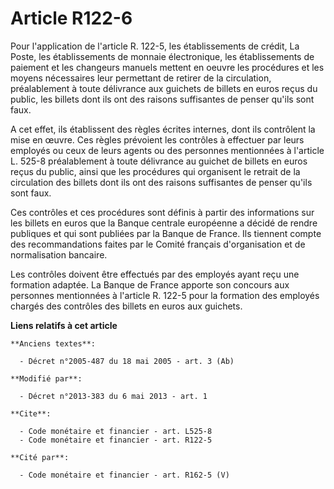 # Article R122-6

Pour l'application de l'article R. 122-5, les établissements de crédit, La Poste, les établissements de monnaie électronique,
les établissements de paiement et les changeurs manuels mettent en oeuvre les procédures et les moyens nécessaires leur
permettant de retirer de la circulation, préalablement à toute délivrance aux guichets de billets en euros reçus du public,
les billets dont ils ont des raisons suffisantes de penser qu'ils sont faux. 

A cet effet, ils établissent des règles écrites internes, dont ils contrôlent la mise en œuvre. Ces règles prévoient les
contrôles à effectuer par leurs employés ou ceux de leurs agents ou des personnes mentionnées à l'article L. 525-8
préalablement à toute délivrance au guichet de billets en euros reçus du public, ainsi que les procédures qui organisent le
retrait de la circulation des billets dont ils ont des raisons suffisantes de penser qu'ils sont faux. 

Ces contrôles et ces procédures sont définis à partir des informations sur les billets en euros que la Banque centrale
européenne a décidé de rendre publiques et qui sont publiées par la Banque de France. Ils tiennent compte des recommandations
faites par le Comité français d'organisation et de normalisation bancaire. 

Les contrôles doivent être effectués par des employés ayant reçu une formation adaptée. La Banque de France apporte son
concours aux personnes mentionnées à l'article R. 122-5 pour la formation des employés chargés des contrôles des billets en
euros aux guichets.

**Liens relatifs à cet article**

	**Anciens textes**:

	  - Décret n°2005-487 du 18 mai 2005 - art. 3 (Ab)

	**Modifié par**:

	  - Décret n°2013-383 du 6 mai 2013 - art. 1

	**Cite**:

	  - Code monétaire et financier - art. L525-8
	  - Code monétaire et financier - art. R122-5

	**Cité par**:

	  - Code monétaire et financier - art. R162-5 (V)
